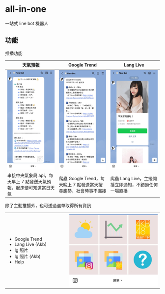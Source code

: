 # all-in-one

一站式 line bot 機器人

## 功能
推播功能
<table>
  <thead>
    <th>天氣預報</th>
    <th>Google Trend</th>
    <th>Lang Live</th>
  </thead>
  <tbody>
    <tr>
      <td width="33%"><img src="https://github.com/PinXian53/all-in-one/blob/main/image/weather.jpg" alt="image"></td>
      <td width="33%"><img src="https://github.com/PinXian53/all-in-one/blob/main/image/google-trend.jpg" alt="image"></td>
      <td width="33%"><img src="https://github.com/PinXian53/all-in-one/blob/main/image/lang-live.jpg" alt="image"></td>
    </tr>
    <tr>
      <td>串接中央氣象局 api，每天早上 7 點發送天氣預報，起床便可知道當日天氣</td>
      <td>爬蟲 Google Trend，每天晚上 7 點發送當天搜尋趨勢，社會時事不漏接</td>
      <td>爬蟲 Lang Live，主撥開播立即通知，不錯過任何一場直播           </td>
    </tr>
  </tbody>
</table>

除了主動推播外，也可透過選單取得所有資訊

<table>
  <tbody>
    <td width="40%">
      <ul>
        <li>Google Trend</li>
        <li>Lang Live (Akb)</li>
        <li>Ig 照片</li>
        <li>Ig 照片 (Akb)</li>
        <li>Help</li>
      </ul>
    </td>
    <td width="60%"><img src="https://github.com/PinXian53/all-in-one/blob/main/image/menu.jpg" alt="image"  width="300"></td>
  </tbody>
</table>

